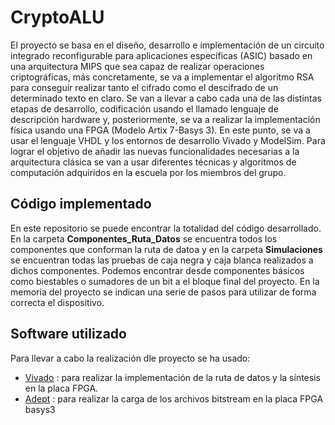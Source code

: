 # CryptoALU

El proyecto se basa en el diseño, desarrollo e implementación de un circuito integrado reconfigurable para aplicaciones específicas (ASIC) basado en una arquitectura MIPS que sea capaz de realizar operaciones criptográficas, más concretamente, se va a implementar el algoritmo RSA para conseguir realizar tanto el cifrado como el descifrado de un determinado texto en claro. Se van a llevar a cabo cada una de las distintas etapas de desarrollo, codificación usando el llamado lenguaje de descripción hardware y, posteriormente, se va a realizar la implementación física usando una FPGA (Modelo Artix 7-Basys 3). En este punto, se va a usar el lenguaje VHDL y los entornos de desarrollo Vivado y ModelSim. Para lograr el objetivo de añadir las nuevas funcionalidades necesarias a la arquitectura clásica se van a usar diferentes técnicas y algoritmos de computación adquiridos en la escuela por los miembros del grupo.


## Código implementado

En este repositorio se puede encontrar la totalidad del código desarrollado. En la carpeta **Componentes_Ruta_Datos** se encuentra todos los componentes que conforman la ruta de datoa y en la carpeta **Simulaciones** se encuentran todas las pruebas de caja negra y caja blanca realizados a dichos componentes. Podemos encontrar desde componentes básicos como biestables o sumadores de un bit a el bloque final del proyecto. En la memoria del proyecto se indican una serie de pasos para utilizar de forma correcta el dispositivo.

## Software utilizado

Para llevar a cabo la realización dle proyecto se ha usado:

* [Vivado](https://www.google.com/url?sa=t&rct=j&q=&esrc=s&source=web&cd=&cad=rja&uact=8&ved=2ahUKEwi50ajAg9nxAhWW3YUKHQ_DA3gQFnoECAUQAw&url=https%3A%2F%2Fwww.xilinx.com%2Fproducts%2Fdesign-tools%2Fvivado.html&usg=AOvVaw3CcDlFZ09ShLIwRCmt_Sm3) : para realizar la implementación de la ruta de datos y la síntesis en la placa FPGA.
* [Adept](https://store.digilentinc.com/digilent-adept/) : para realizar la carga de los archivos bitstream en la placa FPGA basys3
